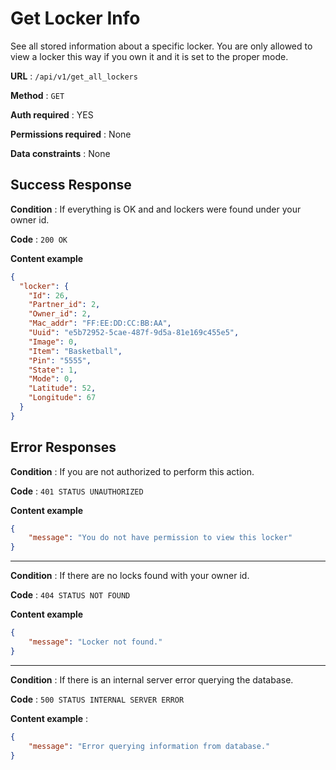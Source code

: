 # Get Locker Info

See all stored information about a specific locker.
You are only allowed to view a locker this way if you own it and it is set to the proper mode.

**URL** : `/api/v1/get_all_lockers`

**Method** : `GET`

**Auth required** : YES

**Permissions required** : None

**Data constraints** : None

## Success Response

**Condition** : If everything is OK and and lockers were found under your owner id.

**Code** : `200 OK`

**Content example**

```json
{
  "locker": {
    "Id": 26,
    "Partner_id": 2,
    "Owner_id": 2,
    "Mac_addr": "FF:EE:DD:CC:BB:AA",
    "Uuid": "e5b72952-5cae-487f-9d5a-81e169c455e5",
    "Image": 0,
    "Item": "Basketball",
    "Pin": "5555",
    "State": 1,
    "Mode": 0,
    "Latitude": 52,
    "Longitude": 67
  }
}
```

## Error Responses

**Condition** : If you are not authorized to perform this action.

**Code** : `401 STATUS UNAUTHORIZED`

**Content example**

```json
{    
    "message": "You do not have permission to view this locker"
}
```

---

**Condition** : If there are no locks found with your owner id.

**Code** : `404 STATUS NOT FOUND`

**Content example**

```json
{
    "message": "Locker not found."
}
```

---

**Condition** : If there is an internal server error querying the database.

**Code** : `500 STATUS INTERNAL SERVER ERROR`

**Content example** : 

```json
{
    "message": "Error querying information from database."
}
```
